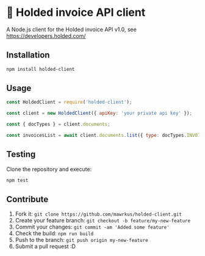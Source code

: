 # 💎 Holded invoice API client

A Node.js client for the Holded invoice API v1.0, see https://developers.holded.com/

## Installation

```bash
npm install holded-client
```

## Usage

```js
const HoldedClient = require('holded-client');

const client = new HoldedClient({ apiKey: 'your private api key' });

const { docTypes } = client.documents;

const invoicesList = await client.documents.list({ type: docTypes.INVOICE });
```

## Testing

Clone the repository and execute:

```bash
npm test
```

## Contribute

1. Fork it: `git clone https://github.com/mawrkus/holded-client.git`
2. Create your feature branch: `git checkout -b feature/my-new-feature`
3. Commit your changes: `git commit -am 'Added some feature'`
4. Check the build: `npm run build`
5. Push to the branch: `git push origin my-new-feature`
6. Submit a pull request :D
